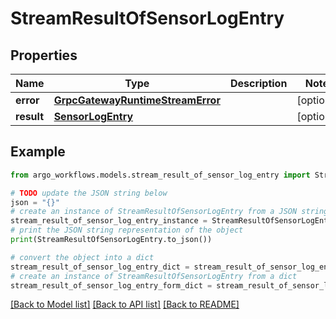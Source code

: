 # StreamResultOfSensorLogEntry


## Properties

Name | Type | Description | Notes
------------ | ------------- | ------------- | -------------
**error** | [**GrpcGatewayRuntimeStreamError**](GrpcGatewayRuntimeStreamError.md) |  | [optional] 
**result** | [**SensorLogEntry**](SensorLogEntry.md) |  | [optional] 

## Example

```python
from argo_workflows.models.stream_result_of_sensor_log_entry import StreamResultOfSensorLogEntry

# TODO update the JSON string below
json = "{}"
# create an instance of StreamResultOfSensorLogEntry from a JSON string
stream_result_of_sensor_log_entry_instance = StreamResultOfSensorLogEntry.from_json(json)
# print the JSON string representation of the object
print(StreamResultOfSensorLogEntry.to_json())

# convert the object into a dict
stream_result_of_sensor_log_entry_dict = stream_result_of_sensor_log_entry_instance.to_dict()
# create an instance of StreamResultOfSensorLogEntry from a dict
stream_result_of_sensor_log_entry_form_dict = stream_result_of_sensor_log_entry.from_dict(stream_result_of_sensor_log_entry_dict)
```
[[Back to Model list]](../README.md#documentation-for-models) [[Back to API list]](../README.md#documentation-for-api-endpoints) [[Back to README]](../README.md)


